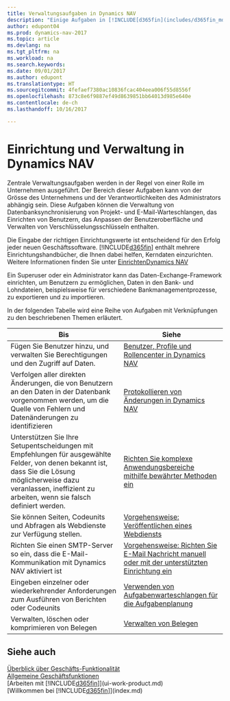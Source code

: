 ```yaml
---
title: Verwaltungsaufgaben in Dynamics NAV
description: "Einige Aufgaben in [!INCLUDE[d365fin](includes/d365fin_md.md)] benötigen zentrale Administration und Einrichtung. Erfahren, welche das sind und was zu tun ist."
author: edupont04
ms.prod: dynamics-nav-2017
ms.topic: article
ms.devlang: na
ms.tgt_pltfrm: na
ms.workload: na
ms.search.keywords: 
ms.date: 09/01/2017
ms.author: edupont
ms.translationtype: HT
ms.sourcegitcommit: 4fefaef7380ac10836fcac404eea006f55d8556f
ms.openlocfilehash: 873c8e6f9887ef49d8639851bb64013d985e640e
ms.contentlocale: de-ch
ms.lasthandoff: 10/16/2017

---
```

# <a name="setup-and-administration-in-dynamics-nav"></a>Einrichtung und Verwaltung in Dynamics NAV
Zentrale Verwaltungsaufgaben werden in der Regel von einer Rolle im Unternehmen ausgeführt. Der Bereich dieser Aufgaben kann von der Grösse des Unternehmens und der Verantwortlichkeiten des Administrators abhängig sein. Diese Aufgaben können die Verwaltung von Datenbanksynchronisierung von Projekt- und E-Mail-Warteschlangen, das Einrichten von Benutzern, das Anpassen der Benutzeroberfläche und Verwalten von Verschlüsselungsschlüsseln enthalten.  

Die Eingabe der richtigen Einrichtungswerte ist entscheidend für den Erfolg jeder neuen Geschäftssoftware. [!INCLUDE[d365fin](includes/d365fin_md.md)] enthält mehrere Einrichtungshandbücher, die Ihnen dabei helfen, Kerndaten einzurichten. Weitere Informationen finden Sie unter [EinrichtenDynamics NAV](setup.md)

<!--Whether you use [!INCLUDE[rim](../../includes/rim_md.md)] to implement setup values or you manually enter them in the new company, you can support your setup decisions with some general recommendations for selected setup fields that are known to potentially cause the solution to be inefficient if defined incorrectly.-->  

Ein Superuser oder ein Administrator kann das Daten-Exchange-Framework einrichten, um Benutzern zu ermöglichen, Daten in den Bank- und Lohndateien, beispielsweise für verschiedene Bankmanagementprozesse, zu exportieren und zu importieren.  

In der folgenden Tabelle wird eine Reihe von Aufgaben mit Verknüpfungen zu den beschriebenen Themen erläutert.   

|**Bis**|**Siehe**|  
|------------|-------------|  
|Fügen Sie Benutzer hinzu, und verwalten Sie Berechtigungen und den Zugriff auf Daten.|[Benutzer, Profile und Rollencenter in Dynamics NAV](admin-users-profiles-roles.md)|  
|Verfolgen aller direkten Änderungen, die von Benutzern an den Daten in der Datenbank vorgenommen werden, um die Quelle von Fehlern und Datenänderungen zu identifizieren|[Protokollieren von Änderungen in Dynamics NAV](across-log-changes.md)|  
|Unterstützen Sie Ihre Setupentscheidungen mit Empfehlungen für ausgewählte Felder, von denen bekannt ist, dass Sie die Lösung möglicherweise dazu veranlassen, ineffizient zu arbeiten, wenn sie falsch definiert werden.|[Richten Sie komplexe Anwendungsbereiche mithilfe bewährter Methoden ein](set-up-complex-application-areas-using-best-practices.md)|  
|Sie können Seiten, Codeunits und Abfragen als Webdienste zur Verfügung stellen.|[Vorgehensweise: Veröffentlichen eines Webdiensts](across-how-publish-web-service.md)|  
|Richten Sie einen SMTP-Server so ein, dass die E-Mail-Kommunikation mit Dynamics NAV aktiviert ist| [Vorgehensweise: Richten Sie E-Mail Nachricht manuell oder mit der unterstützten Einrichtung ein](madeira-how-setup-email.md)|  
|Eingeben einzelner oder wiederkehrender Anforderungen zum Ausführen von Berichten oder Codeunits|[Verwenden von Aufgabenwarteschlangen für die Aufgabenplanung](admin-job-queues-schedule-tasks.md)|  
|Verwalten, löschen oder komprimieren von Belegen|[Verwalten von Belegen](admin-manage-documents.md)|  

## <a name="see-also"></a>Siehe auch
[Überblick über Geschäfts-Funktionalität](madeira-business-functionality.md)  
[Allgemeine Geschäftsfunktionen](ui-across-business-areas.md)  
[Arbeiten mit [!INCLUDE[d365fin](includes/d365fin_md.md)]](ui-work-product.md)  
[Willkommen bei [!INCLUDE[d365fin](includes/d365fin_md.md)]](index.md)  

